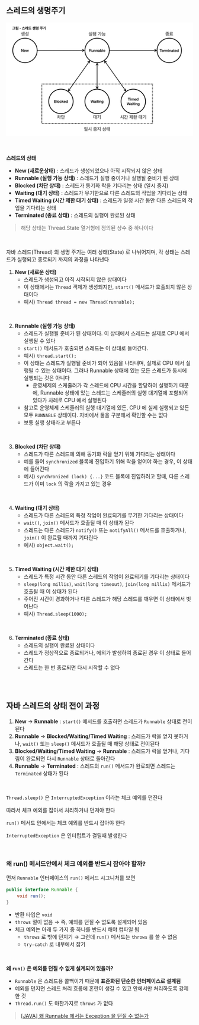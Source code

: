 ## 스레드의 생명주기

![스레드의생명주기](./img/스레드_생명주기.png)

</br>

**스레드의 상태**

- **New (새로운상태)** : 스레드가 생성되었으나 아직 시작되지 않은 상태
- **Runnable (실행 가능 상태)** : 스레드가 실행 중이거나 실행될 준비가 된 상태
- **Blocked (차단 상태)** : 스레드가 동기화 락을 기다리는 상태 (일시 중지)
- **Waiting (대기 상태)** : 스레드가 무기한으로 다른 스레드의 작업을 기다리는 상태
- **Timed Waiting (시간 제한 대기 상태)** : 스레드가 일정 시간 동안 다른 스레드의 작업을 기다리는 상태
- **Terminated (종료 상태)** : 스레드의 실행이 완료된 상태

> 해당 상태는 Thread.State 열거형에 정의된 상수 중 하나이다

</br>

자바 스레드(Thread) 의 생명 주기는 여러 상태(State) 로 나뉘어지며, 각 상태는 스레드가 실행되고 종료되기 까지의 과정을 나타낸다

1. **New (새로운 상태)**
   - 스레드가 생성되고 아직 시작되지 않은 상태이다
   - 이 상태에서는 `Thread` 객체가 생성되지만, `start()` 메서드가 호출되지 않은 상태이다
   - 예시) `Thread thread = new Thread(runnable);`

</br>

2. **Runnable (실행 가능 상태)**
   - 스레드가 실행될 준비가 된 상태이다. 이 상태에서 스레드는 실제로 CPU 에서 실행될 수 있다
   - `start()` 메서드가 호출되면 스레드는 이 상태로 들어간다.
   - 예시) `thread.start();`
   - 이 상태는 스레드가 실행될 준비가 되어 있음을 나타내며, 실제로 CPU 에서 실행될 수 있는 상태이다. 그러나 Runnable 상태에 있는 모든 스레드가 동시에 실행되는 것은 아니다
     - 운영체제의 스케줄러가 각 스레드에 CPU 시간을 할당하여 실행하기 때문에, Runnable 상태에 있는 스레드는 스케줄러의 실행 대기열에 포함되어 있다가 차례로 CPU 에서 실행된다
   - 참고로 운영체제 스케줄러의 실행 대기열에 있든, CPU 에 실제 실행되고 있든 모두 `RUNNABLE` 상태이다. 자바에서 둘을 구분해서 확인할 수는 없다
   - 보통 실행 상태라고 부른다

</br>

3. **Blocked (차단 상태)**
   - 스레드가 다른 스레드에 의해 동기화 락을 얻기 위해 기다리는 상태이다
   - 예를 들어 `synchronized` 블록에 진입하기 위해 락을 얻어야 하는 경우, 이 상태에 들어간다
   - 예시) `synchronized (lock) {...}` 코드 블록에 진입하려고 할때, 다른 스레드가 이미 `lock` 의 락을 가지고 있는 경우

</br>

4. **Waiting (대기 상태)**
   - 스레드가 다른 스레드의 특정 작업이 완료되기를 무기한 기다리는 상태이다
   - `wait()`, `join()` 메서드가 호출될 때 이 상태가 된다
   - 스레드는 다른 스레드가 `notify()` 또는 `notifyAll()` 메서드를 호출하거나, `join()` 이 완료될 때까지 기다린다
   - 예시) `object.wait();`

</br>

5. **Timed Waiting (시간 제한 대기 상태)**
   - 스레드가 특정 시간 동안 다른 스레드의 작업이 완료되기를 기다리는 상태이다
   - `sleep(long millis)`, `wait(long timeout)`, `join(long millis)` 메서드가 호출될 때 이 상태가 된다
   - 주어진 시간이 경과하거나 다른 스레드가 해당 스레드를 깨우면 이 상태에서 벗어난다
   - 예시) `Thread.sleep(1000);`

</br>

6. **Terminated (종료 상태)**
   - 스레드의 실행이 완료된 상태이다
   - 스레드가 정상적으로 종료되거나, 에외가 발생하여 종료된 경우 이 상태로 들어간다
   - 스레드는 한 번 종료되면 다시 시작할 수 없다

</br>
</br>

## 자바 스레드의 상태 전이 과정

1. **New** → **Runnable** : `start()` 메서드를 호출하면 스레드가 `Runnable` 상태로 전이된다
2. **Runnable** → **Blocked/Waiting/Timed Waiting** : 스레드가 락을 얻지 못하거나, `wait()` 또는 `sleep()` 메서드가 호출될 때 해당 상태로 전이된다
3. **Blocked/Waiting/Timed Waiting** → **Runnable** : 스레드가 락을 얻거나, 기다림이 완료되면 다시 `Runnable` 상태로 돌아간다
4. **Runnable** → **Terminated** : 스레드의 `run()` 메서드가 완료되면 스레드는 `Terminated` 상태가 된다

</br>

`Thread.sleep()` 은 `InterruptedException` 이라는 체크 예외를 던진다

따라서 체크 예외를 잡아서 처리하거나 던져야 한다

`run()` 메서드 안에서는 체크 예외를 반드시 잡아야 한다

`InterruptedException` 은 인터럽트가 걸릴때 발생한다

</br>

### 왜 run() 메서드안에서 체크 예외를 반드시 잡아야 할까?

먼저 `Runnable` 인터페이스의 `run()` 메서드 시그니처를 보면

```java
public interface Runnable {
    void run();
}
```

- 반환 타입은 `void`
- `throws` 절이 없음 → 즉, 예외를 던질 수 없도록 설계되어 있음
- 체크 예외는 아래 두 가지 중 하나를 반드시 해야 컴파일 됨
  - `throws` 로 밖에 던지기 → 그런데 `run()` 메서드는 `throws` 를 쓸 수 없음
  - `try-catch` 로 내부에서 잡기

</br>

**왜 `run()` 은 예외를 던질 수 없게 설계되어 있을까?**

- `Runnable` 은 스레드용 콜백이기 때문에 **표준화된 단순한 인터페이스로 설계됨**
- 예외를 던지면 스레드 처리 흐름에 혼란이 생길 수 있고 안에서만 처리하도록 강제한 것
- `Thread.run()` 도 마찬가지로 `throws` 가 없다

> [[JAVA] 왜 Runnable 에서는 Exception 을 던질 수 없는가](https://github.com/leeMK09/MemoMemo/blob/main/%F0%9F%92%A3%20%EB%A9%80%ED%8B%B0%EC%8A%A4%EB%A0%88%EB%93%9C/%5BJAVA%5D%20%EC%99%9C%20Runnable%20%EC%97%90%EC%84%9C%EB%8A%94%20Exception%20%EC%9D%84%20%EB%8D%98%EC%A7%88%20%EC%88%98%20%EC%97%86%EB%8A%94%EA%B0%80.md)
